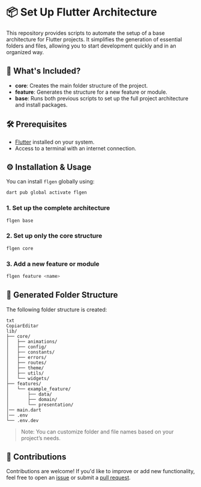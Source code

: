 # 📦 Set Up Flutter Architecture

This repository provides scripts to automate the setup of a base architecture for Flutter projects. It simplifies the generation of essential folders and files, allowing you to start development quickly and in an organized way.

## 🚀 What's Included?

- **core**: Creates the main folder structure of the project.
- **feature**: Generates the structure for a new feature or module.
- **base**: Runs both previous scripts to set up the full project architecture and install packages.

## 🛠️ Prerequisites

- [Flutter](https://flutter.dev/docs/get-started/install) installed on your system.
- Access to a terminal with an internet connection.

## ⚙️ Installation & Usage

You can install `flgen` globally using:

```dart
dart pub global activate flgen
```

### 1. Set up the complete architecture

```dart
flgen base

```

### 2. Set up only the core structure

```dart
flgen core

```

### 3. Add a new feature or module

```dart
flgen feature <name>

```

## 📁 Generated Folder Structure

The following folder structure is created:

```
txt
CopiarEditar
lib/
├── core/
│   ├── animations/
│   ├── config/
│   ├── constants/
│   ├── errors/
│   ├── routes/
│   ├── theme/
│   ├── utils/
│   └── widgets/
├── features/
│   └── example_feature/
│       ├── data/
│       ├── domain/
│       └── presentation/
│── main.dart
│── .env
└── .env.dev

```

> Note: You can customize folder and file names based on your project’s needs.
> 

## 🤝 Contributions

Contributions are welcome! If you'd like to improve or add new functionality, feel free to open an [issue](https://github.com/joalmr/flgen-dart/issues) or submit a [pull request](https://github.com/joalmr/flgen-dart/pulls).
